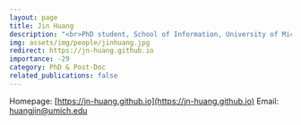 ```yaml
---
layout: page
title: Jin Huang
description: "<br>PhD student, School of Information, University of Michigan<br>Aug 2024 -- Present<br>huangjin@umich.edu"
img: assets/img/people/jinhuang.jpg
redirect: https://jn-huang.github.io
importance: -29
category: PhD & Post-Doc
related_publications: false
---
```

Homepage: [https://jn-huang.github.io](https://jn-huang.github.io)
Email: [huangjin@umich.edu](mailto:huangjin@umich.edu)
